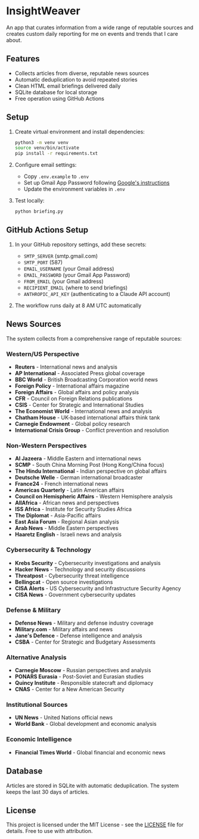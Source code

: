 # InsightWeaver

An app that curates information from a wide range of reputable sources and creates custom daily reporting for me on events and trends that I care about.

## Features

- Collects articles from diverse, reputable news sources
- Automatic deduplication to avoid repeated stories
- Clean HTML email briefings delivered daily
- SQLite database for local storage
- Free operation using GitHub Actions

## Setup


1. Create virtual environment and install dependencies:
   ```bash
   python3 -m venv venv
   source venv/bin/activate
   pip install -r requirements.txt
   ```

2. Configure email settings:
   - Copy `.env.example` to `.env`
   - Set up Gmail App Password following [Google's instructions](https://support.google.com/accounts/answer/185833)
   - Update the environment variables in `.env`

3. Test locally:
   ```bash
   python briefing.py
   ```

## GitHub Actions Setup

1. In your GitHub repository settings, add these secrets:
   - `SMTP_SERVER` (smtp.gmail.com)
   - `SMTP_PORT` (587)
   - `EMAIL_USERNAME` (your Gmail address)
   - `EMAIL_PASSWORD` (your Gmail App Password)
   - `FROM_EMAIL` (your Gmail address)
   - `RECIPIENT_EMAIL` (where to send briefings)
   - `ANTHROPIC_API_KEY` (authenticating to a Claude API account)

2. The workflow runs daily at 8 AM UTC automatically

## News Sources

The system collects from a comprehensive range of reputable sources:

### Western/US Perspective
- **Reuters** - International news and analysis
- **AP International** - Associated Press global coverage
- **BBC World** - British Broadcasting Corporation world news
- **Foreign Policy** - International affairs magazine
- **Foreign Affairs** - Global affairs and policy analysis
- **CFR** - Council on Foreign Relations publications
- **CSIS** - Center for Strategic and International Studies
- **The Economist World** - International news and analysis
- **Chatham House** - UK-based international affairs think tank
- **Carnegie Endowment** - Global policy research
- **International Crisis Group** - Conflict prevention and resolution

### Non-Western Perspectives
- **Al Jazeera** - Middle Eastern and international news
- **SCMP** - South China Morning Post (Hong Kong/China focus)
- **The Hindu International** - Indian perspective on global affairs
- **Deutsche Welle** - German international broadcaster
- **France24** - French international news
- **Americas Quarterly** - Latin American affairs
- **Council on Hemispheric Affairs** - Western Hemisphere analysis
- **AllAfrica** - African news and perspectives
- **ISS Africa** - Institute for Security Studies Africa
- **The Diplomat** - Asia-Pacific affairs
- **East Asia Forum** - Regional Asian analysis
- **Arab News** - Middle Eastern perspectives
- **Haaretz English** - Israeli news and analysis

### Cybersecurity & Technology
- **Krebs Security** - Cybersecurity investigations and analysis
- **Hacker News** - Technology and security discussions
- **Threatpost** - Cybersecurity threat intelligence
- **Bellingcat** - Open source investigations
- **CISA Alerts** - US Cybersecurity and Infrastructure Security Agency
- **CISA News** - Government cybersecurity updates

### Defense & Military
- **Defense News** - Military and defense industry coverage
- **Military.com** - Military affairs and news
- **Jane's Defence** - Defense intelligence and analysis
- **CSBA** - Center for Strategic and Budgetary Assessments

### Alternative Analysis
- **Carnegie Moscow** - Russian perspectives and analysis
- **PONARS Eurasia** - Post-Soviet and Eurasian studies
- **Quincy Institute** - Responsible statecraft and diplomacy
- **CNAS** - Center for a New American Security

### Institutional Sources
- **UN News** - United Nations official news
- **World Bank** - Global development and economic analysis

### Economic Intelligence
- **Financial Times World** - Global financial and economic news

## Database

Articles are stored in SQLite with automatic deduplication. The system keeps the last 30 days of articles.

## License

This project is licensed under the MIT License - see the [LICENSE](LICENSE) file for details. Free to use with attribution.
